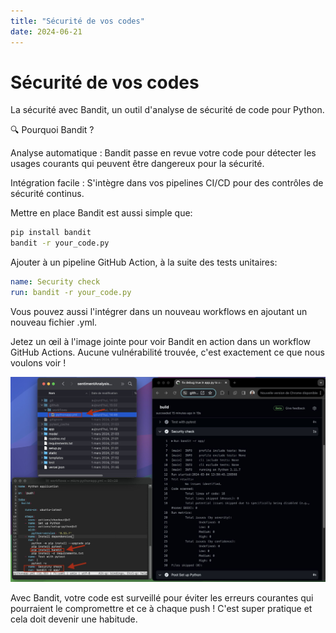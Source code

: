 ```yaml
---
title: "Sécurité de vos codes"
date: 2024-06-21
---
```

# Sécurité de vos codes

La sécurité avec Bandit, un outil d'analyse de sécurité de code pour Python.

🔍 Pourquoi Bandit ?

Analyse automatique : Bandit passe en revue votre code pour détecter les usages courants qui peuvent être dangereux pour la sécurité.

Intégration facile : S'intègre dans vos pipelines CI/CD pour des contrôles de sécurité continus.

Mettre en place Bandit est aussi simple que:

``` zsh
​pip install bandit
bandit -r your_code.py​
```

Ajouter à un pipeline GitHub Action, à la suite des tests unitaires:

``` yaml
​name: Security check​
​run: bandit -r your_code.py
```

Vous pouvez aussi l'intégrer dans un nouveau workflows en ajoutant un nouveau fichier .yml.

Jetez un œil à l'image jointe pour voir Bandit en action dans un workflow GitHub Actions. Aucune vulnérabilité trouvée, c'est exactement ce que nous voulons voir !

![image](assets/1709585808775.jfif)

Avec Bandit, votre code est surveillé pour éviter les erreurs courantes qui pourraient le compromettre et ce à chaque push ! C'est super pratique et cela doit devenir une habitude.